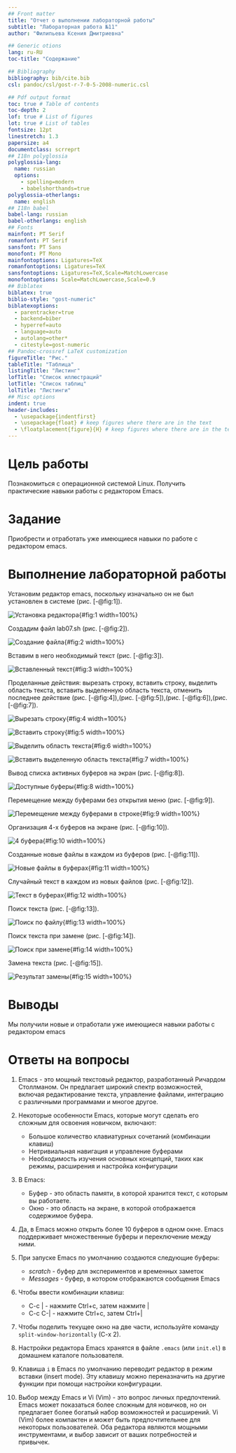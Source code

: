 ```yaml
---
## Front matter
title: "Отчет о выполнении лабораторной работы"
subtitle: "Лабораторная работа №11"
author: "Филипьева Ксения Дмитриевна"

## Generic otions
lang: ru-RU
toc-title: "Содержание"

## Bibliography
bibliography: bib/cite.bib
csl: pandoc/csl/gost-r-7-0-5-2008-numeric.csl

## Pdf output format
toc: true # Table of contents
toc-depth: 2
lof: true # List of figures
lot: true # List of tables
fontsize: 12pt
linestretch: 1.3
papersize: a4
documentclass: scrreprt
## I18n polyglossia
polyglossia-lang:
  name: russian
  options:
	- spelling=modern
	- babelshorthands=true
polyglossia-otherlangs:
  name: english
## I18n babel
babel-lang: russian
babel-otherlangs: english
## Fonts
mainfont: PT Serif
romanfont: PT Serif
sansfont: PT Sans
monofont: PT Mono
mainfontoptions: Ligatures=TeX
romanfontoptions: Ligatures=TeX
sansfontoptions: Ligatures=TeX,Scale=MatchLowercase
monofontoptions: Scale=MatchLowercase,Scale=0.9
## Biblatex
biblatex: true
biblio-style: "gost-numeric"
biblatexoptions:
  - parentracker=true
  - backend=biber
  - hyperref=auto
  - language=auto
  - autolang=other*
  - citestyle=gost-numeric
## Pandoc-crossref LaTeX customization
figureTitle: "Рис."
tableTitle: "Таблица"
listingTitle: "Листинг"
lofTitle: "Список иллюстраций"
lotTitle: "Список таблиц"
lolTitle: "Листинги"
## Misc options
indent: true
header-includes:
  - \usepackage{indentfirst}
  - \usepackage{float} # keep figures where there are in the text
  - \floatplacement{figure}{H} # keep figures where there are in the text
---
```


# Цель работы

Познакомиться с операционной системой Linux. Получить практические навыки работы с редактором Emacs.

# Задание

Приобрести и отработать уже имеющиеся навыки по работе с редактором emacs.

# Выполнение лабораторной работы

Установим редактор emacs, поскольку изначально он не был установлен в системе (рис. [-@fig:1]).

![Установка редактора](image/111.png){#fig:1 width=100%}

Создадим файл lab07.sh (рис. [-@fig:2]).

![Создание файла](image/112.png){#fig:2 width=100%}

Вставим в него необходимый текст (рис. [-@fig:3]).

![Вставленный текст](image/113.png){#fig:3 width=100%}

Проделанные действия: вырезать строку, вставить строку, выделить область текста, вставить выделенную область текста, отменить последнее действие (рис. [-@fig:4]),(рис. [-@fig:5]),(рис. [-@fig:6]),(рис. [-@fig:7]).

![Вырезать строку](image/114.png){#fig:4 width=100%}

![Вставить строку](image/115.png){#fig:5 width=100%}

![Выделить область текста](image/116.png){#fig:6 width=100%}

![Вставить выделенную область текста](image/117.png){#fig:7 width=100%}

Вывод списка активных буферов на экран (рис. [-@fig:8]).

![Доступные буферы](image/118.png){#fig:8 width=100%}

Перемещение между буферами без открытия меню (рис. [-@fig:9]).

![Перемещение между буферами в строке](image/119.png){#fig:9 width=100%}

Организация 4-х буферов на экране (рис. [-@fig:10]).

![4 буфера](image/1110.png){#fig:10 width=100%}

Созданные новые файлы в каждом из буферов (рис. [-@fig:11]).

![Новые файлы в буферах](image/1111.png){#fig:11 width=100%}

Случайный текст в каждом из новых файлов (рис. [-@fig:12]).

![Текст в буферах](image/1112.png){#fig:12 width=100%}

Поиск текста (рис. [-@fig:13]).

![Поиск по файлу](image/1113.png){#fig:13 width=100%}

Поиск текста при замене (рис. [-@fig:14]).

![Поиск при замене](image/1114.png){#fig:14 width=100%}

Замена текста (рис. [-@fig:15]).

![Результат замены](image/1115.png){#fig:15 width=100%}

# Выводы

Мы получили новые и отработали уже имеющиеся навыки работы с редактором emacs

# Ответы на вопросы

1. Emacs - это мощный текстовый редактор, разработанный Ричардом Столлманом. Он предлагает широкий спектр возможностей, включая редактирование текста, управление файлами, интеграцию с различными программами и многое другое.

2. Некоторые особенности Emacs, которые могут сделать его сложным для освоения новичком, включают:
   - Большое количество клавиатурных сочетаний (комбинации клавиш)
   - Нетривиальная навигация и управление буферами
   - Необходимость изучения основных концепций, таких как режимы, расширения и настройка конфигурации

3. В Emacs:
   - Буфер - это область памяти, в которой хранится текст, с которым вы работаете.
   - Окно - это область на экране, в которой отображается содержимое буфера.

4. Да, в Emacs можно открыть более 10 буферов в одном окне. Emacs поддерживает множественные буферы и переключение между ними.

5. При запуске Emacs по умолчанию создаются следующие буферы:
   - *scratch* - буфер для экспериментов и временных заметок
   - *Messages* - буфер, в котором отображаются сообщения Emacs

6. Чтобы ввести комбинации клавиш:
   - C-c | - нажмите Ctrl+c, затем нажмите |
   - C-c C-| - нажмите Ctrl+c, затем Ctrl+|

7. Чтобы поделить текущее окно на две части, используйте команду `split-window-horizontally` (C-x 2).

8. Настройки редактора Emacs хранятся в файле `.emacs` (или `init.el`) в домашнем каталоге пользователя.

9. Клавиша `i` в Emacs по умолчанию переводит редактор в режим вставки (insert mode). Эту клавишу можно переназначить на другие функции при помощи настройки конфигурации.

10. Выбор между Emacs и Vi (Vim) - это вопрос личных предпочтений. Emacs может показаться более сложным для новичков, но он предлагает более богатый набор возможностей и расширений. Vi (Vim) более компактен и может быть предпочтительнее для некоторых пользователей. Оба редактора являются мощными инструментами, и выбор зависит от ваших потребностей и привычек.
